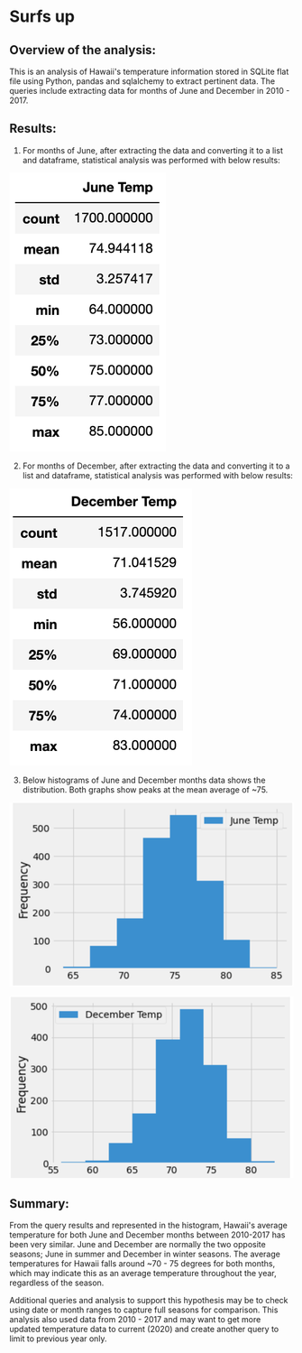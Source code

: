 # Surfs up

## Overview of the analysis: 
This is an analysis of Hawaii's temperature information stored in SQLite flat file using Python, pandas and sqlalchemy to extract pertinent data.  The queries include extracting data for months of June and December in 2010 - 2017.  

## Results: 

1. For months of June, after extracting the data and converting it to a list and dataframe, statistical analysis was performed with below results:

![June_Temps.png](Resources/June_Temps.png)

2. For months of December, after extracting the data and converting it to a list and dataframe, statistical analysis was performed with below results:

![December_Temps.png](Resources/December_Temps.png)

3. Below histograms of June and December months data shows the distribution.  Both graphs show peaks at the mean average of ~75.

![June_Temp_Histogram.png](Resources/June_Temp_Histogram.png)

![Dec_Temp_Histogram.png](Resources/Dec_Temp_Histogram.png)

## Summary: 
From the query results and represented in the histogram, Hawaii's average temperature for both June and December months between 2010-2017 has been very similar.  June and December are normally the two opposite seasons; June in summer and December in winter seasons.  The average temperatures for Hawaii falls around ~70 - 75 degrees for both months, which may indicate this as an average temperature throughout the year, regardless of the season.

Additional queries and analysis to support this hypothesis may be to check using date or month ranges to capture full seasons for comparison.  This analysis also used data from 2010 - 2017 and may want to get more updated temperature data to current (2020) and create another query to limit to previous year only.
